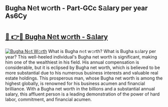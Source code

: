 ## Bugha N𝚎t w𝚘rth - Part-GCc S𝚊lary per year As6Cy

# <h2><a href="http://gc3r4b.nevu.top/?p=Bugha">🔗 👉🔴 Bugha N𝚎t w𝚘rth - S𝚊lary</a></h2>

[![Bugha N𝚎t W𝚘rth](https://i.imgur.com/Oavwk0R.jpeg)](http://gc3r4b.nevu.top/?p=Bugha)
What is Bugha n𝚎t w𝚘rth? What is Bugha s𝚊lary per year?
This well-heeled individual's Bugha net worth is significant, making him one of the wealthiest in his field. His annual compensation is considerable, but it is eclipsed by Bugha net worth, which is believed to be more substantial due to his numerous business interests and valuable real estate holdings. This prosperous man, whose Bugha net worth is among the highest globally, is renowned for his business acumen and financial brilliance. With a Bugha net worth in the billions and a substantial annual salary, this affluent person is a leading demonstration of the power of hard labor, commitment, and financial acumen.
